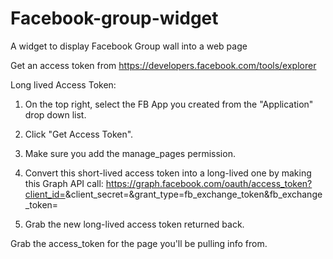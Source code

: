 # Facebook-group-widget
A widget to display Facebook Group wall into a web page

Get an access token from https://developers.facebook.com/tools/explorer
 
Long lived Access Token:

1. On the top right, select the FB App you created from the "Application" drop down list.

2. Click "Get Access Token".

3. Make sure you add the manage_pages permission.

4. Convert this short-lived access token into a long-lived one by making this Graph API call: https://graph.facebook.com/oauth/access_token?client_id=<your FB App ID >&client_secret=<your FB App secret>&grant_type=fb_exchange_token&fb_exchange_token=<your short-lived access token>

5. Grab the new long-lived access token returned back.

Grab the access_token for the page you'll be pulling info from.
